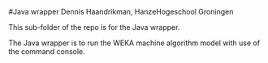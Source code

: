 #Java wrapper
Dennis Haandrikman,
HanzeHogeschool Groningen

This sub-folder of the repo is for the Java wrapper.

The Java wrapper is to run the WEKA machine algorithm model with use of the command console.